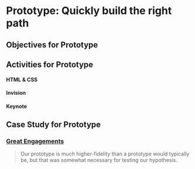 # Prototype: Quickly build the right path

## Objectives for Prototype

## Activities for Prototype

#### HTML & CSS
#### Invision
#### Keynote

## Case Study for Prototype
### [Great Engagements](http://greatengagements.herokuapp.com/)
> Our prototype is much higher-fidelity than a prototype would typically be, but that was somewhat necessary for testing our hypothesis.
